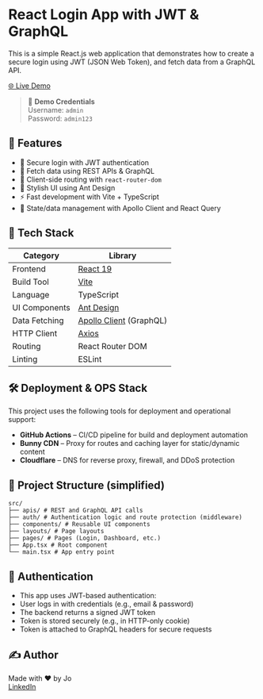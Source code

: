 # React Login App with JWT & GraphQL

This is a simple React.js web application that demonstrates how to create a secure login using JWT (JSON Web Token), and fetch data from a GraphQL API.

[🌐 Live Demo](https://demo10.icatchu.id)

> 🧪 **Demo Credentials**  
> Username: `admin`  
> Password: `admin123`

## 🔧 Features

- 🔐 Secure login with JWT authentication
- 📡 Fetch data using REST APIs & GraphQL
- 🧭 Client-side routing with `react-router-dom`
- 💅 Stylish UI using Ant Design
- ⚡ Fast development with Vite + TypeScript
- 🧠 State/data management with Apollo Client and React Query

## 🚀 Tech Stack

| Category      | Library                                                              |
| ------------- | -------------------------------------------------------------------- |
| Frontend      | [React 19](https://react.dev/)                                       |
| Build Tool    | [Vite](https://vite.dev/)                                            |
| Language      | TypeScript                                                           |
| UI Components | [Ant Design](https://ant.design/)                                    |
| Data Fetching | [Apollo Client](https://www.apollographql.com/docs/react/) (GraphQL) |
| HTTP Client   | [Axios](https://axios-http.com/)                                     |
| Routing       | React Router DOM                                                     |
| Linting       | ESLint                                                               |

## 🛠️ Deployment & OPS Stack

This project uses the following tools for deployment and operational support:

- **GitHub Actions** – CI/CD pipeline for build and deployment automation
- **Bunny CDN** – Proxy for routes and caching layer for static/dynamic content
- **Cloudflare** – DNS for reverse proxy, firewall, and DDoS protection

## 📂 Project Structure (simplified)

```
src/
├── apis/ # REST and GraphQL API calls
├── auth/ # Authentication logic and route protection (middleware)
├── components/ # Reusable UI components
├── layouts/ # Page layouts
├── pages/ # Pages (Login, Dashboard, etc.)
├── App.tsx # Root component
└── main.tsx # App entry point
```

## 🔐 Authentication

- This app uses JWT-based authentication:
- User logs in with credentials (e.g., email & password)
- The backend returns a signed JWT token
- Token is stored securely (e.g., in HTTP-only cookie)
- Token is attached to GraphQL headers for secure requests

## ✍️ Author

Made with ❤️ by Jo  
[LinkedIn](https://www.linkedin.com/in/joshua-ather)
